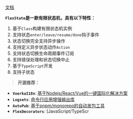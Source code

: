 [文档](https://zhangfisher.github.io/flexstate/)


**`FlexState`是一款有限状态机，具有以下特性：**

1. 基于`Class`构建有限状态机实例 
2. 支持状态`enter/leave/resume/done`钩子事件 
3. 状态切换完全支持异步操作
4. 支持定义异步状态动作`Action` 
5. 支持状态切换生命周期事件订阅 
6. 支持错误处理和状态切换中止 
7. 基于`TypeScript`开发
8. 支持子状态


> **开源推荐：** 

- **`VoerkaI18n`**: [基于Nodejs/React/Vue的一键国际化解决方案](https://zhangfisher.github.io/voerka-i18n/)
- **`Logsets`**: [命令行应用增强输出库](https://zhangfisher.github.io/logsets/)
- **`AutoPub`**:  [基于pnpm/monorepo的自动发包工具](https://zhangfisher.github.io/autppub/)
- **`FlexDecorators`**:  [JavaScript/TypeScr